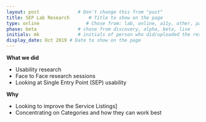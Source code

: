 ```yaml
---
layout: post              # Don't change this from "post"
title: SEP Lab Research       # Title to show on the page
type: online                 # Chose from: lab, online, a11y, other, partner
phase: beta               # chose from discovery, alpha, beta, live
initials: mk              # initials of person who did/uploaded the research
display_date: Oct 2019 # Date to show on the page
---
```


**What we did**
- Usability research
- Face to Face research sessions
- Looking at Single Entry Point (SEP) usability

**Why**
- Looking to improve the Service Listings]
- Concentrating on Categories and how they can work best
